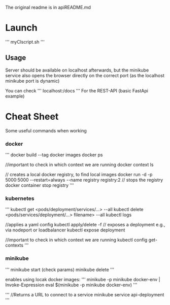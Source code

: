 The original readme is in apiREADME.md
# Launch
'''
myClscript.sh
'''

## Usage
Server should be available on localhost afterwards, but the minikube service also opens the browser directly on the correct port
(as the localhost minikube port is dynamic)

You can check 
'''
localhost:<port>/docs 
'''
For the REST-API (basic FastApi example)


# Cheat Sheet
Some useful commands when working
### docker
'''
docker build --tag <name> <path-to-dockerfile-directory>
docker images
docker ps

//important to check in which context we are running
docker context ls 

// creates a local docker registry, to find local images
docker run -d -p 5000:5000 --restart=always --name registry registry:2
// stops the registry
docker container stop registry
'''
### kubernetes
'''
kubectl get <pods/deployment/services/...> --all
kubectl delete <pods/services/deployment/...> filename> --all
kubectl logs <pod-name>

//applies a yaml config
kubectl apply/delete -f <filename>
// exposes a deployment e.g., via nodeport or loadbalancer
kubectl expose deployment <name> 

//important to check in which context we are running
kubectl config get-contexts
'''

### minikube
'''
minikube start (check params)
minikube delete
'''

enables using locak docker images:
'''
minikube -p minikube docker-env | Invoke-Expression
eval $(minikube -p minikube docker-env)
'''

'''
//Returns a URL to connect to a service
minikube service api-deployment 
'''